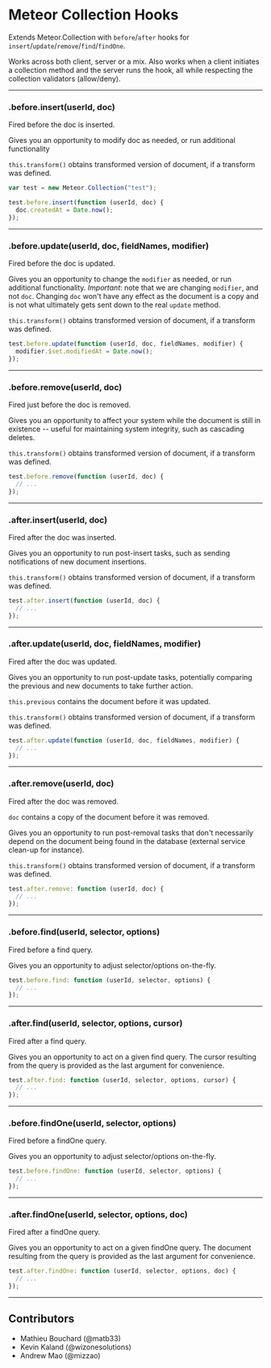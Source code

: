 # Meteor Collection Hooks

Extends Meteor.Collection with `before`/`after` hooks for `insert`/`update`/`remove`/`find`/`findOne`.

Works across both client, server or a mix. Also works when a client initiates a collection method and the server runs the hook, all while respecting the collection validators (allow/deny).

--------------------------------------------------------------------------------

### .before.insert(userId, doc)

Fired before the doc is inserted.

Gives you an opportunity to modify doc as needed, or run additional
functionality

`this.transform()` obtains transformed version of document, if a transform was
defined.

```javascript
var test = new Meteor.Collection("test");

test.before.insert(function (userId, doc) {
  doc.createdAt = Date.now();
});
```

--------------------------------------------------------------------------------

### .before.update(userId, doc, fieldNames, modifier)

Fired before the doc is updated.

Gives you an opportunity to change the `modifier` as needed, or run additional
functionality. _Important_: note that we are changing `modifier`, and not `doc`.
Changing `doc` won't have any effect as the document is a copy and is not what
ultimately gets sent down to the real `update` method.

`this.transform()` obtains transformed version of document, if a transform was
defined.

```javascript
test.before.update(function (userId, doc, fieldNames, modifier) {
  modifier.$set.modifiedAt = Date.now();
});
```

--------------------------------------------------------------------------------

### .before.remove(userId, doc)

Fired just before the doc is removed.

Gives you an opportunity to affect your system while the document is still in
existence -- useful for maintaining system integrity, such as cascading deletes.

`this.transform()` obtains transformed version of document, if a transform was
defined.

```javascript
test.before.remove(function (userId, doc) {
  // ...
});
```

--------------------------------------------------------------------------------

### .after.insert(userId, doc)

Fired after the doc was inserted.

Gives you an opportunity to run post-insert tasks, such as sending notifications
of new document insertions.

`this.transform()` obtains transformed version of document, if a transform was
defined.

```javascript
test.after.insert(function (userId, doc) {
  // ...
});
```

--------------------------------------------------------------------------------

### .after.update(userId, doc, fieldNames, modifier)

Fired after the doc was updated.

Gives you an opportunity to run post-update tasks, potentially comparing the
previous and new documents to take further action.

`this.previous` contains the document before it was updated.

`this.transform()` obtains transformed version of document, if a transform was
defined.

```javascript
test.after.update(function (userId, doc, fieldNames, modifier) {
  // ...
});
```

--------------------------------------------------------------------------------

### .after.remove(userId, doc)

Fired after the doc was removed.

`doc` contains a copy of the document before it was removed.

Gives you an opportunity to run post-removal tasks that don't necessarily depend
on the document being found in the database (external service clean-up for
instance).

`this.transform()` obtains transformed version of document, if a transform was
defined.

```javascript
test.after.remove: function (userId, doc) {
  // ...
});
```

--------------------------------------------------------------------------------

### .before.find(userId, selector, options)

Fired before a find query.

Gives you an opportunity to adjust selector/options on-the-fly.

```javascript
test.before.find: function (userId, selector, options) {
  // ...
});
```

--------------------------------------------------------------------------------

### .after.find(userId, selector, options, cursor)

Fired after a find query.

Gives you an opportunity to act on a given find query. The cursor resulting from
the query is provided as the last argument for convenience.

```javascript
test.after.find: function (userId, selector, options, cursor) {
  // ...
});
```

--------------------------------------------------------------------------------

### .before.findOne(userId, selector, options)

Fired before a findOne query.

Gives you an opportunity to adjust selector/options on-the-fly.

```javascript
test.before.findOne: function (userId, selector, options) {
  // ...
});
```

--------------------------------------------------------------------------------

### .after.findOne(userId, selector, options, doc)

Fired after a findOne query.

Gives you an opportunity to act on a given findOne query. The document resulting
from the query is provided as the last argument for convenience.

```javascript
test.after.findOne: function (userId, selector, options, doc) {
  // ...
});
```

--------------------------------------------------------------------------------

## Contributors

- Mathieu Bouchard (@matb33)
- Kevin Kaland (@wizonesolutions)
- Andrew Mao (@mizzao)